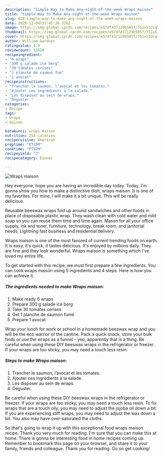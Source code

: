 ```yaml
---
description: "Simple Way to Make Any-night-of-the-week Wraps maison"
title: "Simple Way to Make Any-night-of-the-week Wraps maison"
slug: 628-simple-way-to-make-any-night-of-the-week-wraps-maison
date: 2020-12-04T17:45:36.376Z
image: https://img-global.cpcdn.com/recipes/e57df437129b505f/751x532cq70/wraps-maison-photo-principale-de-la-recette.jpg
thumbnail: https://img-global.cpcdn.com/recipes/e57df437129b505f/751x532cq70/wraps-maison-photo-principale-de-la-recette.jpg
cover: https://img-global.cpcdn.com/recipes/e57df437129b505f/751x532cq70/wraps-maison-photo-principale-de-la-recette.jpg
author: William Gardner
ratingvalue: 4.9
reviewcount: 11828
recipeingredient:
- "6 wraps"
- "300 g salade ice berg"
- "30 tomates cerises"
- "1 planche de saumon fum"
- "1 avocat"
recipeinstructions:
- "Trancher le saumon, l’avocat et les tomates."
- "Ajouter ces ingrédients à la salade."
- "Les disposer au sein de wraps."
- "Déguster."
categories:
- Recipe
tags:
- wraps
- maison

katakunci: wraps maison 
nutrition: 254 calories
recipecuisine: American
preptime: "PT15M"
cooktime: "PT52M"
recipeyield: "3"
recipecategory: Dinner

---
```



![Wraps maison](https://img-global.cpcdn.com/recipes/e57df437129b505f/751x532cq70/wraps-maison-photo-principale-de-la-recette.jpg)

Hey everyone, hope you are having an incredible day today. Today, I'm gonna show you how to make a distinctive dish, wraps maison. It is one of my favorites. For mine, I will make it a bit unique. This will be really delicious.

Reusable beeswax wraps fold up around sandwiches and other foods in place of disposable plastic wrap. They wash clean with cold water and mild soap so you can reuse them time and time again. Mason for all your office supply, ink and toner, furniture, technology, break room, and janitorial needs. Lightning fast business and residential delivery.

Wraps maison is one of the most favored of current trending foods on earth. It is easy, it's quick, it tastes delicious. It's enjoyed by millions daily. They are fine and they look wonderful. Wraps maison is something which I've loved my entire life.


To get started with this recipe, we must first prepare a few ingredients. You can cook wraps maison using 5 ingredients and 4 steps. Here is how you can achieve it.

<!--inarticleads1-->

##### The ingredients needed to make Wraps maison:

1. Make ready 6 wraps
1. Prepare 300 g salade ice berg
1. Take 30 tomates cerises
1. Get 1 planche de saumon fumé
1. Prepare 1 avocat


Wrap your lunch for work or school in a homemade beeswax wrap and you will be the eco warrior of the cantine. Pack a quick snack, store your bulk finds or use the wraps as a funnel - yep, apparently that is a thing. Be careful when using these DIY beeswax wraps in the refrigerator or freezer. If your wraps are too sticky, you may need a touch less resin. 

<!--inarticleads2-->

##### Steps to make Wraps maison:

1. Trancher le saumon, l’avocat et les tomates.
1. Ajouter ces ingrédients à la salade.
1. Les disposer au sein de wraps.
1. Déguster.


Be careful when using these DIY beeswax wraps in the refrigerator or freezer. If your wraps are too sticky, you may need a touch less resin. To fix wraps that are a touch oily, you may need to adjust the jojoba oil down a bit. If you are experiencing stiff wraps, you may need to adjust the wax down a bit. You also may have over-saturated the cloths. 

So that's going to wrap it up with this exceptional food wraps maison recipe. Thank you very much for reading. I'm sure that you can make this at home. There is gonna be interesting food in home recipes coming up. Remember to bookmark this page on your browser, and share it to your family, friends and colleague. Thank you for reading. Go on get cooking!
